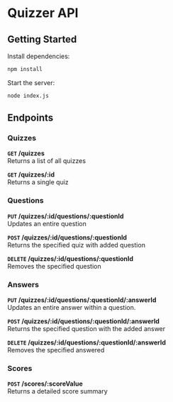 # Quizzer API

## Getting Started
Install dependencies:

```bash
npm install
```

Start the server:

```bash
node index.js
```

## Endpoints

### Quizzes

**`GET` /quizzes**  
Returns a list of all quizzes

**`GET` /quizzes/:id**  
Returns a single quiz

### Questions

**`PUT` /quizzes/:id/questions/:questionId**  
Updates an entire question

**`POST` /quizzes/:id/questions/:questionId**  
Returns the specified quiz with added question

**`DELETE` /quizzes/:id/questions/:questionId**  
Removes the specified question

### Answers

**`PUT` /quizzes/:id/questions/:questionId/:answerId**  
Updates an entire answer within a question.

**`POST` /quizzes/:id/questions/:questionId/:answerId**  
Returns the specified question with the added answer

**`DELETE` /quizzes/:id/questions/:questionId/:answerId**  
Removes the specified answered

### Scores

**`POST` /scores/:scoreValue**  
Returns a detailed score summary


